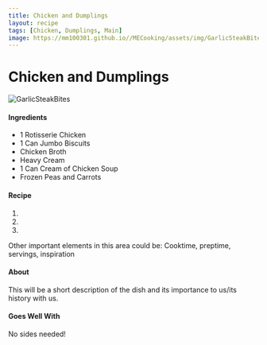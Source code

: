 ```yaml
---
title: Chicken and Dumplings
layout: recipe
tags: [Chicken, Dumplings, Main]
image: https://mm100301.github.io//MECooking/assets/img/GarlicSteakBitesSweetSoyGreenBeans.jpeg
---
```

<html>
  <body class="recipeBody">
    <h1 text-align="center">Chicken and Dumplings</h1>
    <img class="recipePic" src="{{ page.image }}" alt="GarlicSteakBites">
    <div>
      <h4>Ingredients</h4>
      <ul>
        <li>1 Rotisserie Chicken</li>
        <li>1 Can Jumbo Biscuits</li>
        <li>Chicken Broth</li>
        <li>Heavy Cream</li>
        <li>1 Can Cream of Chicken Soup</li>
        <li>Frozen Peas and Carrots</li>
      </ul>
    </div>
    <div>
      <h4>Recipe</h4>
        <ol>
          <li></li>
          <li></li>
          <li></li>
        </ol>
    </div>
    <div>
      <p>Other important elements in this area could be: Cooktime, preptime, servings, inspiration</p>
    </div>
    <div>
      <h4>About</h4>
      <p>This will be a short description of the dish and its importance to us/its history with us.</p>
      <h4>Goes Well With</h4>
      <p>No sides needed!</p>
    </div>
  </body>
</html>
